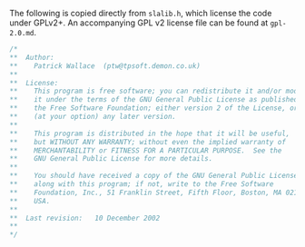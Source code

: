The following is copied directly from `slalib.h`, which license the code under GPLv2+. An accompanying GPL v2 license file can be found at `gpl-2.0.md`.

```c
/*
**  Author:
**    Patrick Wallace  (ptw@tpsoft.demon.co.uk)
**
**  License:
**    This program is free software; you can redistribute it and/or modify
**    it under the terms of the GNU General Public License as published by
**    the Free Software Foundation; either version 2 of the License, or
**    (at your option) any later version.
**
**    This program is distributed in the hope that it will be useful,
**    but WITHOUT ANY WARRANTY; without even the implied warranty of
**    MERCHANTABILITY or FITNESS FOR A PARTICULAR PURPOSE.  See the
**    GNU General Public License for more details.
**
**    You should have received a copy of the GNU General Public License
**    along with this program; if not, write to the Free Software
**    Foundation, Inc., 51 Franklin Street, Fifth Floor, Boston, MA 02110-1301
**    USA.
**
**  Last revision:   10 December 2002
**
*/
```
